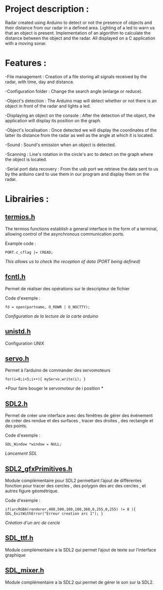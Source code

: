 # Project description :

Radar created using Arduino to detect or not the presence of objects and their distance from our radar in a defined area. Lighting of a led to warn us that an object is present. Implementation of an algorithm to calculate the distance between the object and the radar. All displayed on a C application with a moving sonar.

# Features :

-File management :
Creation of a file storing all signals received by the radar, with time, day and distance.

-Configuration folder :
Change the search angle (enlarge or reduce).

-Object's detection :
The Arduino map will detect whether or not there is an object in front of the radar and lights a led.

-Displaying an object on the console :
After the detection of the object, the application will display its position on the graph.

-Object's localisation :
Once detected we will display the coordinates of the latter its distance from the radar as well as the angle at which it is located.

-Sound :
Sound's emission when an object is detected.

-Scanning :
Line's rotation in the circle's arc to detect on the graph where the object is located.

-Serial port data recovery :
From the usb port we retrieve the data sent to us by the arduino card to use them in our program and display them on the radar.

# Librairies :

## [termios.h](http://manpagesfr.free.fr/man/man3/termios.3.html) 
The termios functions establish a general interface in the form of a terminal, allowing control of the asynchronous communication ports.

Example code :

`PORT.c_cflag |= CREAD;` 

*This allows us to check the reception of data (PORT being defined)*

## [fcntl.h](http://manpagesfr.free.fr/man/man2/fcntl.2.html) 
Permet de réaliser des opérations sur le descripteur de fichier

Code d'exemple :

`fd = open(portname, O_RDWR | O_NOCTTY);` 

*Configuration de la lecture de la carte arduino*

## [unistd.h](https://pubs.opengroup.org/onlinepubs/7908799/xsh/unistd.h.html) 
Configuration UNIX

## [servo.h](https://github.com/arduino-libraries/Servo) 
Permet à l’arduino de commander des servomoteurs

`for(i=0;i<5;i++){
    myServo.write(i);
 }
`

*Pour faire bouger le servomoteur de i position *

## [SDL2.h]() 
Permet de créer une interface avec des fenêtres de gérer des événement de créer des rendue et des surfaces  , tracer des droites , des rectangle et des points.

Code d'exemple :

`SDL_Window *window = NULL;` 

*Lancement SDL*

## [SDL2_gfxPrimitives.h](http://www.ferzkopp.net/Software/SDL2_gfx/Docs/html/_s_d_l2__gfx_primitives_8h.html) 
Module complémentaire pour SDL2 permettant l’ajout de différentes fonction pour tracer des cercles , des polygon des arc des cercles , et autres figure géométrique.

Code d'exemple :

`if(arcRGBA(renderer,400,500,100,180,360,0,255,0,255) != 0 ){   
    SDL_ExitWithError("Erreur creation arc 1");
  }
` 

*Création d'un arc de cercle*

## [SDL_ttf.h](https://www.libsdl.org/projects/SDL_ttf/docs/SDL_ttf.html) 
Module complémentaire a la SDL2 qui permet l’ajout de texte sur l’interface graphique

## [SDL_mixer.h](https://www.libsdl.org/projects/SDL_mixer/docs/SDL_mixer.html) 
Module complémentaire a la SDL2 qui permet de gérer le son sur la SDL2.
